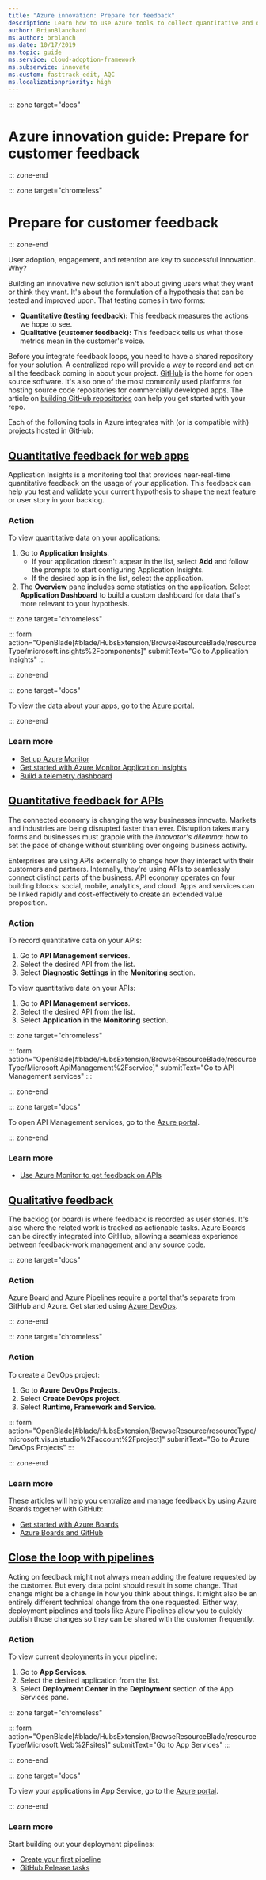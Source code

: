 ```yaml
---
title: "Azure innovation: Prepare for feedback"
description: Learn how to use Azure tools to collect quantitative and qualitative feedback on web apps and APIs hosted in GitHub.
author: BrianBlanchard
ms.author: brblanch
ms.date: 10/17/2019
ms.topic: guide
ms.service: cloud-adoption-framework
ms.subservice: innovate
ms.custom: fasttrack-edit, AQC
ms.localizationpriority: high
---
```


::: zone target="docs"

# Azure innovation guide: Prepare for customer feedback

::: zone-end

::: zone target="chromeless"

# Prepare for customer feedback

::: zone-end

User adoption, engagement, and retention are key to successful innovation. Why?

Building an innovative new solution isn't about giving users what they want or think they want. It's about the formulation of a hypothesis that can be tested and improved upon. That testing comes in two forms:

- **Quantitative (testing feedback):** This feedback measures the actions we hope to see.
- **Qualitative (customer feedback):** This feedback tells us what those metrics mean in the customer's voice.

Before you integrate feedback loops, you need to have a shared repository for your solution. A centralized repo will provide a way to record and act on all the feedback coming in about your project. [GitHub](https://github.com) is the home for open source software. It's also one of the most commonly used platforms for hosting source code repositories for commercially developed apps. The article on [building GitHub repositories](https://docs.microsoft.com/azure/devops/pipelines/repos/github?view=azure-devops&tabs=yaml) can help you get started with your repo.

Each of the following tools in Azure integrates with (or is compatible with) projects hosted in GitHub:

## [Quantitative feedback for web apps](#tab/Quantitative-Apps)

Application Insights is a monitoring tool that provides near-real-time quantitative feedback on the usage of your application. This feedback can help you test and validate your current hypothesis to shape the next feature or user story in your backlog.

### Action

To view quantitative data on your applications:

1. Go to **Application Insights**.
   - If your application doesn't appear in the list, select **Add** and follow the prompts to start configuring Application Insights.
   - If the desired app is in the list, select the application.
1. The **Overview** pane includes some statistics on the application. Select **Application Dashboard** to build a custom dashboard for data that's more relevant to your hypothesis.

::: zone target="chromeless"

<!-- markdownlint-disable DOCSMD001 -->

::: form action="OpenBlade[#blade/HubsExtension/BrowseResourceBlade/resourceType/microsoft.insights%2Fcomponents]" submitText="Go to Application Insights" :::

<!-- markdownlint-enable DOCSMD001 -->

::: zone-end

::: zone target="docs"

To view the data about your apps, go to the [Azure portal](https://ms.portal.azure.com/#blade/HubsExtension/BrowseResourceBlade/resourceType/microsoft.insights%2Fcomponents).

::: zone-end

### Learn more

- [Set up Azure Monitor](https://docs.microsoft.com/azure/azure-monitor/learn/quick-monitor-portal)
- [Get started with Azure Monitor Application Insights](https://docs.microsoft.com/azure/azure-monitor/learn/tutorial-users)
- [Build a telemetry dashboard](https://docs.microsoft.com/azure/azure-monitor/learn/tutorial-app-dashboards)

## [Quantitative feedback for APIs](#tab/Quantitative-APIs)

The connected economy is changing the way businesses innovate. Markets and industries are being disrupted faster than ever. Disruption takes many forms and businesses must grapple with the _innovator's dilemma_: how to set the pace of change without stumbling over ongoing business activity.

Enterprises are using APIs externally to change how they interact with their customers and partners. Internally, they're using APIs to seamlessly connect distinct parts of the business. API economy operates on four building blocks: social, mobile, analytics, and cloud. Apps and services can be linked rapidly and cost-effectively to create an extended value proposition.

<!-- markdownlint-disable MD024 -->

### Action

To record quantitative data on your APIs:

1. Go to **API Management services**.
2. Select the desired API from the list.
3. Select **Diagnostic Settings** in the **Monitoring** section.

To view quantitative data on your APIs:

1. Go to **API Management services**.
2. Select the desired API from the list.
3. Select **Application** in the **Monitoring** section.

::: zone target="chromeless"

<!-- markdownlint-disable DOCSMD001 -->

::: form action="OpenBlade[#blade/HubsExtension/BrowseResourceBlade/resourceType/Microsoft.ApiManagement%2Fservice]" submitText="Go to API Management services" :::

<!-- markdownlint-enable DOCSMD001 -->

::: zone-end

::: zone target="docs"

To open API Management services, go to the [Azure portal](https://ms.portal.azure.com/#blade/HubsExtension/BrowseResourceBlade/resourceType/Microsoft.ApiManagement%2Fservice).

::: zone-end

### Learn more

- [Use Azure Monitor to get feedback on APIs](https://docs.microsoft.com/azure/api-management/api-management-howto-use-azure-monitor)

## [Qualitative feedback](#tab/Qualitative)

The backlog (or board) is where feedback is recorded as user stories. It's also where the related work is tracked as actionable tasks. Azure Boards can be directly integrated into GitHub, allowing a seamless experience between feedback-work management and any source code.

::: zone target="docs"

### Action

Azure Board and Azure Pipelines require a portal that's separate from GitHub and Azure. Get started using [Azure DevOps](https://dev.azure.com).

::: zone-end

::: zone target="chromeless"

<!-- markdownlint-disable DOCSMD001 -->

### Action

To create a DevOps project:

1. Go to **Azure DevOps Projects**.
2. Select **Create DevOps project**.
3. Select **Runtime, Framework and Service**.

::: form action="OpenBlade[#blade/HubsExtension/BrowseResource/resourceType/microsoft.visualstudio%2Faccount%2Fproject]" submitText="Go to Azure DevOps Projects" :::

<!-- markdownlint-enable DOCSMD001 -->

::: zone-end

### Learn more

These articles will help you centralize and manage feedback by using Azure Boards together with GitHub:

- [Get started with Azure Boards](https://docs.microsoft.com/azure/devops/boards/get-started/?view=azure-devops)
- [Azure Boards and GitHub](https://docs.microsoft.com/azure/devops/boards/github?view=azure-devops)

## [Close the loop with pipelines](#tab/pipelines)

Acting on feedback might not always mean adding the feature requested by the customer. But every data point should result in some change. That change might be a change in how you think about things. It might also be an entirely different technical change from the one requested. Either way, deployment pipelines and tools like Azure Pipelines allow you to quickly publish those changes so they can be shared with the customer frequently.

### Action

To view current deployments in your pipeline:

1. Go to **App Services**.
2. Select the desired application from the list.
3. Select **Deployment Center** in the **Deployment** section of the App Services pane.

::: zone target="chromeless"

<!-- markdownlint-disable DOCSMD001 -->

::: form action="OpenBlade[#blade/HubsExtension/BrowseResourceBlade/resourceType/Microsoft.Web%2Fsites]" submitText="Go to App Services" :::

<!-- markdownlint-enable DOCSMD001 -->

::: zone-end

::: zone target="docs"

To view your applications in App Service, go to the [Azure portal](https://ms.portal.azure.com/#blade/HubsExtension/BrowseResourceBlade/resourceType/Microsoft.Web%2Fsites).

::: zone-end

### Learn more

Start building out your deployment pipelines:

- [Create your first pipeline](https://docs.microsoft.com/azure/devops/pipelines/create-first-pipeline?view=azure-devops&tabs=tfs-2018-2)
- [GitHub Release tasks](https://docs.microsoft.com/azure/devops/pipelines/tasks/utility/github-release?view=azure-devops)
